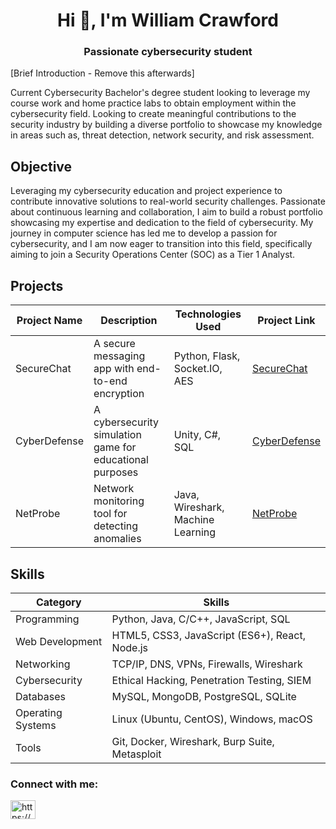 <h1 align="center">Hi 👋, I'm William Crawford</h1>
<h3 align="center">Passionate cybersecurity student</h3>

[Brief Introduction - Remove this afterwards]

Current Cybersecurity Bachelor's degree student looking to leverage my course work and home practice labs to obtain employment within the cybersecurity field.  Looking to create meaningful contributions to the security industry by building a diverse portfolio to showcase my knowledge in areas such as, threat detection, network security, and risk assessment.  
## Objective

Leveraging my cybersecurity education and project experience to contribute innovative solutions to real-world security challenges. Passionate about continuous learning and collaboration, I aim to build a robust portfolio showcasing my expertise and dedication to the field of cybersecurity.
My journey in computer science has led me to develop a passion for cybersecurity, and I am now eager to transition into this field, specifically aiming to join a Security Operations Center (SOC) as a Tier 1 Analyst.

## Projects
| Project Name | Description | Technologies Used | Project Link |
|--------------|-------------|-------------------|--------------|
| SecureChat   | A secure messaging app with end-to-end encryption | Python, Flask, Socket.IO, AES | [SecureChat](https://github.com/your-username/securechat) |
| CyberDefense | A cybersecurity simulation game for educational purposes | Unity, C#, SQL | [CyberDefense](https://github.com/your-username/cyberdefense) |
| NetProbe     | Network monitoring tool for detecting anomalies | Java, Wireshark, Machine Learning | [NetProbe](https://github.com/your-username/netprobe) |

## Skills
| Category       | Skills                                          |
|----------------|-------------------------------------------------|
| Programming    | Python, Java, C/C++, JavaScript, SQL           |
| Web Development| HTML5, CSS3, JavaScript (ES6+), React, Node.js |
| Networking     | TCP/IP, DNS, VPNs, Firewalls, Wireshark        |
| Cybersecurity  | Ethical Hacking, Penetration Testing, SIEM      |
| Databases      | MySQL, MongoDB, PostgreSQL, SQLite              |
| Operating Systems | Linux (Ubuntu, CentOS), Windows, macOS        |
| Tools          | Git, Docker, Wireshark, Burp Suite, Metasploit |



<h3 align="left">Connect with me:</h3>
<p align="left">
<a href="https://linkedin.com/in/https://www.linkedin.com/in/williamcrawford813/" target="blank"><img align="center" src="https://raw.githubusercontent.com/rahuldkjain/github-profile-readme-generator/master/src/images/icons/Social/linked-in-alt.svg" alt="https://www.linkedin.com/in/williamcrawford813/" height="30" width="40" /></a>
</p>


